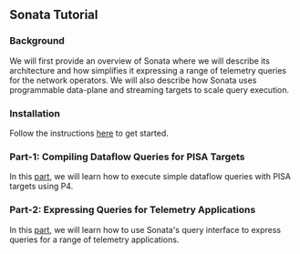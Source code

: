 ## Sonata Tutorial

### Background
We will first provide an overview of Sonata where we will describe its
architecture and how simplifies it expressing a range of telemetry queries 
for the network operators. We will also describe how Sonata uses programmable 
data-plane and streaming targets to scale query execution. 

### Installation
Follow the instructions 
[here](https://github.com/Sonata-Princeton/SONATA-DEV/blob/tutorial/installation.md) 
to get started.


### Part-1: Compiling Dataflow Queries for PISA Targets
In this [part](https://github.com/Sonata-Princeton/SONATA-DEV/tree/tutorial/sonata/tutorial/Part-1), 
we will learn how to execute simple dataflow queries with PISA targets using P4.

### Part-2: Expressing Queries for Telemetry Applications
In this [part](https://github.com/Sonata-Princeton/SONATA-DEV/tree/tutorial/sonata/tutorial/Part-2), 
we will learn how to use Sonata's query interface to express queries for a range of telemetry 
applications. 